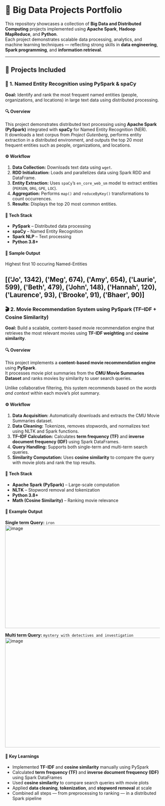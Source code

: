 # 🚀 Big Data Projects Portfolio

This repository showcases a collection of **Big Data and Distributed Computing** projects implemented using **Apache Spark**, **Hadoop MapReduce**, and **Python**.  
Each project demonstrates scalable data processing, analytics, and machine learning techniques — reflecting strong skills in **data engineering**, **Spark programming**, and **information retrieval**.

---

## 🧩 Projects Included

### 🧠 1. Named Entity Recognition using PySpark & spaCy

**Goal:** Identify and rank the most frequent named entities (people, organizations, and locations) in large text data using distributed processing.

#### 🔍 Overview
This project demonstrates distributed text processing using **Apache Spark (PySpark)** integrated with **spaCy** for Named Entity Recognition (NER).  
It downloads a text corpus from *Project Gutenberg*, performs entity extraction in a distributed environment, and outputs the top 20 most frequent entities such as people, organizations, and locations.

#### ⚙️ Workflow
1. **Data Collection:** Downloads text data using `wget`.  
2. **RDD Initialization:** Loads and parallelizes data using Spark RDD and DataFrame.  
3. **Entity Extraction:** Uses `spaCy`’s `en_core_web_sm` model to extract entities (`PERSON`, `ORG`, `GPE`, `LOC`).  
4. **Aggregation:** Performs `map()` and `reduceByKey()` transformations to count occurrences.  
5. **Results:** Displays the top 20 most common entities.

#### 🧰 Tech Stack
- **PySpark** – Distributed data processing  
- **spaCy** – Named Entity Recognition  
- **Spark NLP** – Text processing  
- **Python 3.8+**

#### 🧾 Sample Output
Highest first 10 occuring Named-Entities

[('Jo', 1342),
 ('Meg', 674),
 ('Amy', 654),
 ('Laurie', 599),
 ('Beth', 479),
 ('John', 148),
 ('Hannah', 120),
 ('Laurence', 93),
 ('Brooke', 91),
 ('Bhaer', 90)]
---

### 🎬 2. Movie Recommendation System using PySpark (TF–IDF + Cosine Similarity)

**Goal:** Build a scalable, content-based movie recommendation engine that retrieves the most relevant movies using **TF-IDF weighting** and **cosine similarity**.

#### 🔍 Overview
This project implements a **content-based movie recommendation engine** using **PySpark**.  
It processes movie plot summaries from the **CMU Movie Summaries Dataset** and ranks movies by similarity to user search queries.

Unlike collaborative filtering, this system recommends based on the *words and context* within each movie’s plot summary.

#### ⚙️ Workflow
1. **Data Acquisition:** Automatically downloads and extracts the CMU Movie Summaries dataset.  
2. **Data Cleaning:** Tokenizes, removes stopwords, and normalizes text using NLTK and Spark functions.  
3. **TF–IDF Calculation:** Calculates **term frequency (TF)** and **inverse document frequency (IDF)** using Spark DataFrames.  
4. **Query Handling:** Supports both single-term and multi-term search queries.  
5. **Similarity Computation:** Uses **cosine similarity** to compare the query with movie plots and rank the top results.

#### 🧰 Tech Stack
- **Apache Spark (PySpark)** – Large-scale computation  
- **NLTK** – Stopword removal and tokenization  
- **Python 3.8+**  
- **Math (Cosine Similarity)** – Ranking movie relevance  

#### 🧾 Example Output
**Single term Query:** `iron`
<img width="789" height="335" alt="image" src="https://github.com/user-attachments/assets/9e478834-4c03-4c50-9eec-8530fcde0b2f" />


**Multi term Query:** `mystery with detectives and investigation`
<img width="832" height="357" alt="image" src="https://github.com/user-attachments/assets/6523b500-6d97-4f58-bc9b-0b831722946d" />


#### 🧠 Key Learnings
- Implemented **TF-IDF** and **cosine similarity** manually using PySpark  
- Calculated **term frequency (TF)** and **inverse document frequency (IDF)** using Spark DataFrames  
- Used **cosine similarity** to compare search queries with movie plots  
- Applied **data cleaning**, **tokenization**, and **stopword removal** at scale  
- Combined all steps — from preprocessing to ranking — in a distributed Spark pipeline  


